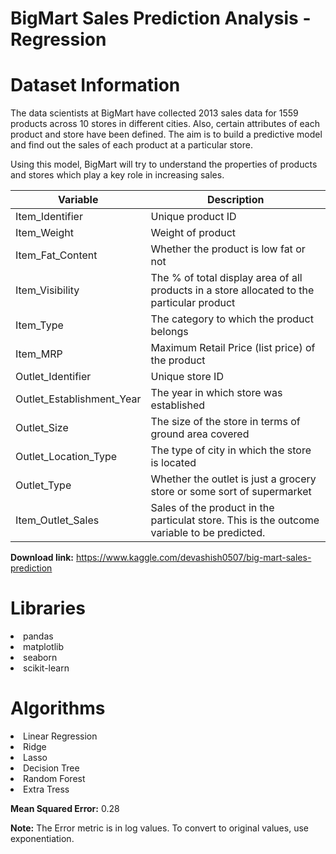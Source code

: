 # BigMart Sales Prediction Analysis - Regression

# Dataset Information

The data scientists at BigMart have collected 2013 sales data for 1559 products across 10 stores in different cities. Also, certain attributes of each product and store have been defined. The aim is to build a predictive model and find out the sales of each product at a particular store.

Using this model, BigMart will try to understand the properties of products and stores which play a key role in increasing sales.


Variable | Description
----------|--------------
Item_Identifier | Unique product ID
Item_Weight | Weight of product
Item_Fat_Content | Whether the product is low fat or not
Item_Visibility | The % of total display area of all products in a    store allocated to the particular product
Item_Type | The category to which the product belongs
Item_MRP | Maximum Retail Price (list price) of the product
Outlet_Identifier | Unique store ID
Outlet_Establishment_Year | The year in which store was established
Outlet_Size | The size of the store in terms of ground area covered
Outlet_Location_Type | The type of city in which the store is located
Outlet_Type | Whether the outlet is just a grocery store or some sort of supermarket
Item_Outlet_Sales | Sales of the product in the particulat store. This is the outcome variable to be predicted.

**Download link:** https://www.kaggle.com/devashish0507/big-mart-sales-prediction

# Libraries

<li>pandas
<li>matplotlib
<li>seaborn
<li>scikit-learn

# Algorithms

<li>Linear Regression
<li>Ridge
<li>Lasso
<li>Decision Tree
<li>Random Forest
<li>Extra Tress
  
**Mean Squared Error:** 0.28

**Note:** The Error metric is in log values. To convert to original values, use exponentiation.
